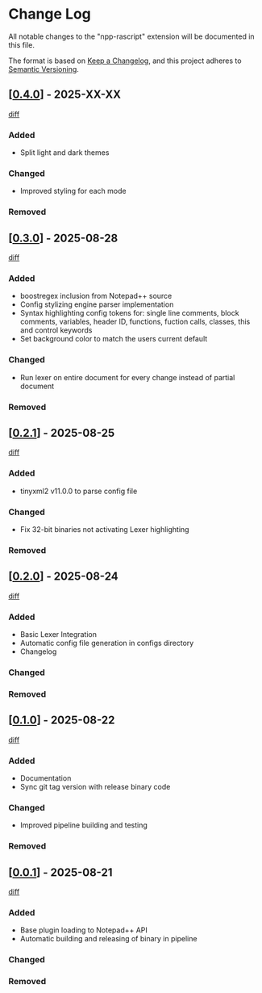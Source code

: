 # Change Log

All notable changes to the "npp-rascript" extension will be documented in this file.

The format is based on [Keep a Changelog](https://keepachangelog.com/en/1.1.0/),
and this project adheres to [Semantic Versioning](https://semver.org/spec/v2.0.0.html).

## [[0.4.0](https://github.com/joshraphael/npp-rascript/releases/tag/v0.4.0)] - 2025-XX-XX

[diff](https://github.com/joshraphael/npp-rascript/compare/v0.3.0...v0.4.0)

### Added

- Split light and dark themes

### Changed

- Improved styling for each mode

### Removed

## [[0.3.0](https://github.com/joshraphael/npp-rascript/releases/tag/v0.3.0)] - 2025-08-28

[diff](https://github.com/joshraphael/npp-rascript/compare/v0.2.1...v0.3.0)

### Added

- boostregex inclusion from Notepad++ source
- Config stylizing engine parser implementation
- Syntax highlighting config tokens for: single line comments, block comments, variables, header ID, functions, fuction calls, classes, this and control keywords
- Set background color to match the users current default 

### Changed

- Run lexer on entire document for every change instead of partial document

### Removed

## [[0.2.1](https://github.com/joshraphael/npp-rascript/releases/tag/v0.2.1)] - 2025-08-25

[diff](https://github.com/joshraphael/npp-rascript/compare/v0.2.0...v0.2.1)

### Added

- tinyxml2 v11.0.0 to parse config file

### Changed

- Fix 32-bit binaries not activating Lexer highlighting

### Removed

## [[0.2.0](https://github.com/joshraphael/npp-rascript/releases/tag/v0.2.0)] - 2025-08-24

[diff](https://github.com/joshraphael/npp-rascript/compare/v0.1.0...v0.2.0)

### Added

- Basic Lexer Integration
- Automatic config file generation in configs directory
- Changelog

### Changed

### Removed

## [[0.1.0](https://github.com/joshraphael/npp-rascript/releases/tag/v0.1.0)] - 2025-08-22

[diff](https://github.com/joshraphael/npp-rascript/compare/v0.0.1...v0.1.0)

### Added

- Documentation
- Sync git tag version with release binary code

### Changed

- Improved pipeline building and testing

### Removed

## [[0.0.1](https://github.com/joshraphael/npp-rascript/releases/tag/v0.0.1)] - 2025-08-21

[diff](https://github.com/joshraphael/npp-rascript/compare/4002a3053441a78435f6a6429a292a1e65da20c3...v0.0.1)

### Added

- Base plugin loading to Notepad++ API
- Automatic building and releasing of binary in pipeline

### Changed

### Removed